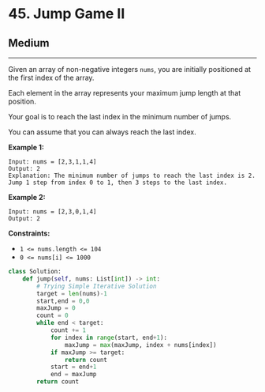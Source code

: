 # 45. Jump Game II

## Medium

***

Given an array of non-negative integers `nums`, you are initially positioned at the first index of the array.

Each element in the array represents your maximum jump length at that position.

Your goal is to reach the last index in the minimum number of jumps.

You can assume that you can always reach the last index.

&#x20;

**Example 1:**

```
Input: nums = [2,3,1,1,4]
Output: 2
Explanation: The minimum number of jumps to reach the last index is 2. Jump 1 step from index 0 to 1, then 3 steps to the last index.
```

**Example 2:**

```
Input: nums = [2,3,0,1,4]
Output: 2
```

&#x20;

**Constraints:**

* `1 <= nums.length <= 104`
* `0 <= nums[i] <= 1000`

```python
class Solution:
    def jump(self, nums: List[int]) -> int:
        # Trying Simple Iterative Solution
        target = len(nums)-1
        start,end = 0,0
        maxJump = 0
        count = 0
        while end < target:
            count += 1
            for index in range(start, end+1):
                maxJump = max(maxJump, index + nums[index])
            if maxJump >= target:
                return count
            start = end+1
            end = maxJump
        return count
            
```

